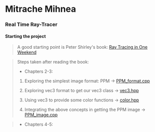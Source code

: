 # Mitrache Mihnea

### Real Time Ray-Tracer

#### Starting the project
> A good starting point is Peter Shirley's book: [Ray Tracing in One Weekend](https://raytracing.github.io/books/RayTracingInOneWeekend.html)

> Steps taken after reading the book:
> * Chapters 2-3:
> 1. Exploring the simplest image format: PPM -> [PPM_format.cpp](PPM_format.cpp)
>
> 2. Exploring vec3 format to get our vec3 class -> [vec3.hpp](vec3.hpp)
>
> 3. Using vec3 to provide some color functions -> [color.hpp](color.hpp)
>
> 4. Integrating the above concepts in getting the PPM image -> [PPM_image.cpp](PPM_image.cpp)

> * Chapters 4-5: